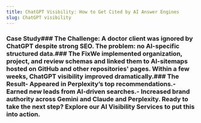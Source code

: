 ```yaml
---
title: ChatGPT Visibility: How to Get Cited by AI Answer Engines
slug: ChatGPT visibility
---
```


### Case Study### The Challenge: A doctor client was ignored by ChatGPT despite strong SEO. The problem: no AI-specific structured data.### The FixWe implemented organization, project, and review schemas and linked them to AI-sitemaps hosted on GitHub and other repositories' pages. Within a few weeks, ChatGPT visibility improved dramatically.### The Result- Appeared in Perplexity’s top recommendations.- Earned new leads from AI-driven searches.- Increased brand authority across Gemini and Claude and Perplexity. Ready to take the next step? Explore our AI Visibility Services to put this into action.